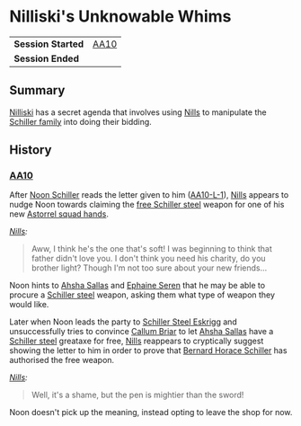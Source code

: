 # Nilliski's Unknowable Whims

|||
| --- | --- |
| **Session Started** | [AA10](../sessions/completed/AA10.md) | storyline.2
| **Session Ended** | |

## Summary

[Nilliski](../characters/nilliski.md) has a secret agenda that involves using [Nills](../characters/nills.md) to manipulate the [Schiller family](../organisations/schiller-family.md) into doing their bidding.

## History

### [AA10](../sessions/completed/AA10.md)

After [Noon Schiller](../characters/noon-schiller.md) reads the letter given to him ([AA10-L-1](../papers/letters/schiller-weapon-offer.md)), [Nills](../characters/nills.md) appears to nudge Noon towards claiming the [free Schiller steel](free-schiller-steel.md) weapon for one of his new [Astorrel squad hands](../organisations/astorrel/ranks/astorrel-squad-hand.md).

*[Nills](../characters/nills.md):*
> Aww, I think he's the one that's soft! I was beginning to think that father didn't love you. I don't think you need his charity, do you brother light? Though I'm not too sure about your new friends...

Noon hints to [Ahsha Sallas](../characters/ahsha-sallas.md) and [Ephaine Seren](../characters/ephaine-seren.md) that he may be able to procure a [Schiller steel](../items/weapons/schiller-steel.md) weapon, asking them what type of weapon they would like.

Later when Noon leads the party to [Schiller Steel Eskrigg](../places/buildings/shops/schiller-steel-eskrigg.md) and unsuccessfully tries to convince [Callum Briar](../characters/callum-briar.md) to let [Ahsha Sallas](../characters/ahsha-sallas.md) have a [Schiller steel](../items/weapons/schiller-steel.md) greataxe for free, [Nills](../characters/nills.md) reappears to cryptically suggest showing the letter to him in order to prove that [Bernard Horace Schiller](../characters/bernard-horace-schiller.md) has authorised the free weapon.

*[Nills](../characters/nills.md):*
> Well, it's a shame, but the pen is mightier than the sword!

Noon doesn't pick up the meaning, instead opting to leave the shop for now.
